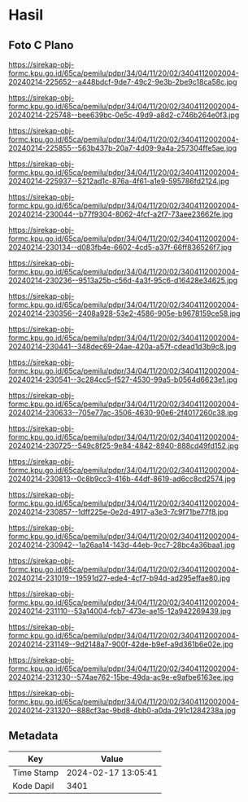 # Hasil

## Foto C Plano

https://sirekap-obj-formc.kpu.go.id/65ca/pemilu/pdpr/34/04/11/20/02/3404112002004-20240214-225652--a448bdcf-9de7-49c2-9e3b-2be9c18ca58c.jpg

https://sirekap-obj-formc.kpu.go.id/65ca/pemilu/pdpr/34/04/11/20/02/3404112002004-20240214-225748--bee639bc-0e5c-49d9-a8d2-c746b264e0f3.jpg

https://sirekap-obj-formc.kpu.go.id/65ca/pemilu/pdpr/34/04/11/20/02/3404112002004-20240214-225855--563b437b-20a7-4d09-9a4a-257304ffe5ae.jpg

https://sirekap-obj-formc.kpu.go.id/65ca/pemilu/pdpr/34/04/11/20/02/3404112002004-20240214-225937--5212ad1c-876a-4f61-a1e9-595786fd2124.jpg

https://sirekap-obj-formc.kpu.go.id/65ca/pemilu/pdpr/34/04/11/20/02/3404112002004-20240214-230044--b77f9304-8062-4fcf-a2f7-73aee23662fe.jpg

https://sirekap-obj-formc.kpu.go.id/65ca/pemilu/pdpr/34/04/11/20/02/3404112002004-20240214-230134--d083fb4e-6602-4cd5-a37f-66ff836526f7.jpg

https://sirekap-obj-formc.kpu.go.id/65ca/pemilu/pdpr/34/04/11/20/02/3404112002004-20240214-230236--9513a25b-c56d-4a3f-95c6-d16428e34625.jpg

https://sirekap-obj-formc.kpu.go.id/65ca/pemilu/pdpr/34/04/11/20/02/3404112002004-20240214-230356--2408a928-53e2-4586-905e-b9678159ce58.jpg

https://sirekap-obj-formc.kpu.go.id/65ca/pemilu/pdpr/34/04/11/20/02/3404112002004-20240214-230441--348dec69-24ae-420a-a57f-cdead1d3b9c8.jpg

https://sirekap-obj-formc.kpu.go.id/65ca/pemilu/pdpr/34/04/11/20/02/3404112002004-20240214-230541--3c284cc5-f527-4530-99a5-b0564d6623e1.jpg

https://sirekap-obj-formc.kpu.go.id/65ca/pemilu/pdpr/34/04/11/20/02/3404112002004-20240214-230633--705e77ac-3506-4630-90e6-2f4017260c38.jpg

https://sirekap-obj-formc.kpu.go.id/65ca/pemilu/pdpr/34/04/11/20/02/3404112002004-20240214-230725--549c8f25-9e84-4842-8940-888cd49fd152.jpg

https://sirekap-obj-formc.kpu.go.id/65ca/pemilu/pdpr/34/04/11/20/02/3404112002004-20240214-230813--0c8b9cc3-416b-44df-8619-ad6cc8cd2574.jpg

https://sirekap-obj-formc.kpu.go.id/65ca/pemilu/pdpr/34/04/11/20/02/3404112002004-20240214-230857--1dff225e-0e2d-4917-a3e3-7c9f71be77f8.jpg

https://sirekap-obj-formc.kpu.go.id/65ca/pemilu/pdpr/34/04/11/20/02/3404112002004-20240214-230942--1a26aa14-143d-44eb-9cc7-28bc4a36baa1.jpg

https://sirekap-obj-formc.kpu.go.id/65ca/pemilu/pdpr/34/04/11/20/02/3404112002004-20240214-231019--19591d27-ede4-4cf7-b94d-ad295effae80.jpg

https://sirekap-obj-formc.kpu.go.id/65ca/pemilu/pdpr/34/04/11/20/02/3404112002004-20240214-231110--53a14004-fcb7-473e-ae15-12a942269439.jpg

https://sirekap-obj-formc.kpu.go.id/65ca/pemilu/pdpr/34/04/11/20/02/3404112002004-20240214-231149--9d2148a7-900f-42de-b9ef-a9d361b6e02e.jpg

https://sirekap-obj-formc.kpu.go.id/65ca/pemilu/pdpr/34/04/11/20/02/3404112002004-20240214-231230--574ae762-15be-49da-ac9e-e9afbe6163ee.jpg

https://sirekap-obj-formc.kpu.go.id/65ca/pemilu/pdpr/34/04/11/20/02/3404112002004-20240214-231320--888cf3ac-9bd8-4bb0-a0da-291c1284238a.jpg


## Metadata

| Key        | Value               |
| ---------- | ------------------- |
| Time Stamp | 2024-02-17 13:05:41 |
| Kode Dapil | 3401                |



